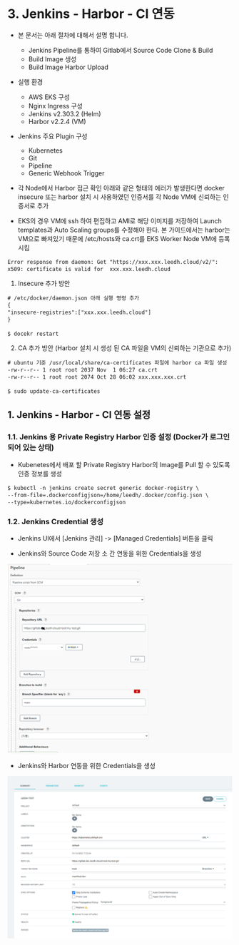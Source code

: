 # 3. Jenkins - Harbor - CI 연동
-   본 문서는 아래 절차에 대해서 설명 합니다.
	- Jenkins Pipeline를 통하여 Gitlab에서 Source Code Clone & Build
	- Build Image 생성
	- Build Image Harbor Upload
	
-   실행 환경
    -   AWS EKS 구성
    -   Nginx Ingress 구성
    -   Jenkins v2.303.2 (Helm)
    -   Harbor v2.2.4 (VM)

- Jenkins 주요 Plugin 구성
	- Kubernetes
	- Git
	- Pipeline
	- Generic Webhook Trigger

- 각 Node에서 Harbor 접근 확인 아래와 같은 형태의 에러가 발생한다면 docker insecure 또는 harbor 설치 시 사용하였던 인증서를 각 Node VM에 신뢰하는 인증서로 추가
- EKS의 경우 VM에 ssh 하여 편집하고 AMI로 해당 이미지를 저장하여 Launch templates과 Auto Scaling groups를 수정해야 한다. 본 가이드에서는 harbor는 VM으로 빠져있기 때문에 /etc/hosts와 ca.crt를 EKS Worker Node VM에 등록 시킴

```
Error response from daemon: Get "https://xxx.xxx.leedh.cloud/v2/": x509: certificate is valid for  xxx.xxx.leedh.cloud
```

1) Insecure 추가 방안 

```
# /etc/docker/daemon.json 아래 실행 명령 추가
{
"insecure-registries":["xxx.xxx.leedh.cloud"]
}

$ docekr restart
```

2) CA 추가 방안 (Harbor 설치 시 생성 된 CA 파일을 VM의 신뢰하는 기관으로 추가)

```
# ubuntu 기준 /usr/local/share/ca-certificates 파일에 harbor ca 파일 생성
-rw-r--r-- 1 root root 2037 Nov  1 06:27 ca.crt
-rw-r--r-- 1 root root 2074 Oct 28 06:02 xxx.xxx.xxx.crt

$ sudo update-ca-certificates
```

## 1. Jenkins - Harbor - CI 연동 설정

### 1.1. Jenkins 용 Private Registry Harbor 인증 설정 (Docker가 로그인 되어 있는 상태)
- Kubenetes에서 배포 할 Private Registry Harbor의 Image를 Pull 할 수 있도록 인증 정보를 생성

```
$ kubectl -n jenkins create secret generic docker-registry \
--from-file=.dockerconfigjson=/home/leedh/.docker/config.json \
--type=kubernetes.io/dockerconfigjson
```

### 1.2. Jenkins Credential 생성
- Jenkins UI에서 [Jenkins 관리] -> [Managed Credentials] 버튼을 클릭

- Jenkins와 Source Code 저장 소 간 연동을 위한 Credentials을 생성

![jenkins-pipeline-1][jenkins-pipeline-1]

[jenkins-pipeline-1]:./images/jenkins-pipeline-1.PNG

- Jenkins와 Harbor 연동을 위한 Credentials을 생성

![jenkins-pipeline-2][jenkins-pipeline-2]

[jenkins-pipeline-2]:./images/jenkins-pipeline-2.PNG




